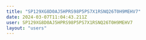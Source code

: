 ```yaml
---
title: "SP129XG8D0AJ5HPRS98P5PS7X1RSNQ26T0H9MEHV7"
date: 2024-03-07T11:04:43.211Z
user: SP129XG8D0AJ5HPRS98P5PS7X1RSNQ26T0H9MEHV7
layout: "users"
---
```

    